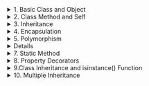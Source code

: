 </details>

<details>
<summary>1. Basic Class and Object
</summary>
Problem: CReate a Car class with attributes like brand and model. Then create an instance of this class.

</details>

<details>
<summary>2. Class Method and Self
</summary>
Problem: Add a method to the car class taht displays the fullname of the car(brand, model).

</details>

<details>
<summary>3. Inheritance
</summary>
Problem: Create an Electric Car class that inherits from the car class and has an additional attribute battery_size.

</details>

<details>
<summary>4. Encapsulation
</summary>
Problem: Modify the car class to encapsulate the brand attributem making it private, and provider a getter method for it.

</details>

<details>
<summary>5. Polymorphism
</summary>
Problem: Demonstrate polymorphism by defining a method fuel_type in both Car and Electric car classes but with deifferent behaviour.

</details>

<details>
<sumaary>6. Class Variable
</summary>
Problem: Add a Class variable to car that keeps track of the number of cars created

</details>

<details>
<summary>7. Static Method
</summary>
Problem: Add a static method to the car class that returns a general discription of a car.

</details>

<details>
<summary>8. Property Decorators 
</summary>
Problem: Use a property decorator in car class to make the model attribute read only

</details>

<details>
<summary> 9.Class Inheritance and isinstance() Function
</summary>
Problem: Demonstrate the use of isinstance() to check if my_tesla is an instance of car and electric car

</details>

<details>
<summary>10. Multiple Inheritance
</summary>
Problem: Create two classes Battery and Engine, and let the electric car class inherit from both, demonstrating multiple inheritance